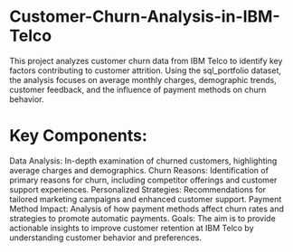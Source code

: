 # Customer-Churn-Analysis-in-IBM-Telco
This project analyzes customer churn data from IBM Telco to identify key factors contributing to customer attrition. Using the sql_portfolio dataset, the analysis focuses on average monthly charges, demographic trends, customer feedback, and the influence of payment methods on churn behavior.
# Key Components:
Data Analysis: In-depth examination of churned customers, highlighting average charges and demographics.
Churn Reasons: Identification of primary reasons for churn, including competitor offerings and customer support experiences.
Personalized Strategies: Recommendations for tailored marketing campaigns and enhanced customer support.
Payment Method Impact: Analysis of how payment methods affect churn rates and strategies to promote automatic payments.
Goals:
The aim is to provide actionable insights to improve customer retention at IBM Telco by understanding customer behavior and preferences.
